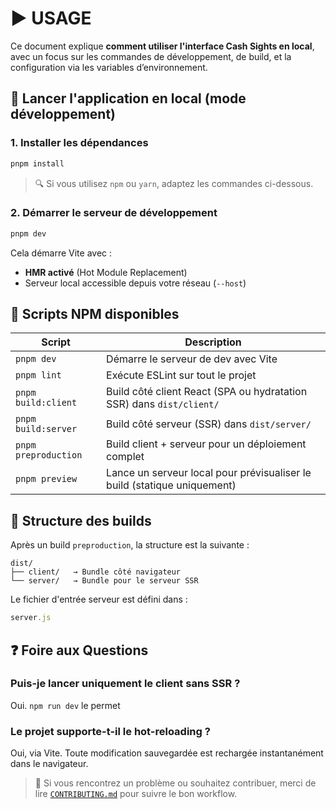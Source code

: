 # ▶️ USAGE
Ce document explique **comment utiliser l'interface Cash Sights en local**, avec un focus sur les commandes de développement, de build, et la configuration via les variables d’environnement.

## 🔄 Lancer l'application en local (mode développement)
### 1. Installer les dépendances
```bash
pnpm install
```

> 🔍 Si vous utilisez `npm` ou `yarn`, adaptez les commandes ci-dessous.

### 2. Démarrer le serveur de développement
```bash
pnpm dev
```

Cela démarre Vite avec :
* **HMR activé** (Hot Module Replacement)
* Serveur local accessible depuis votre réseau (`--host`)

## 📜 Scripts NPM disponibles
| Script               | Description                                                              |
| -------------------- | ------------------------------------------------------------------------ |
| `pnpm dev`           | Démarre le serveur de dev avec Vite             |
| `pnpm lint`          | Exécute ESLint sur tout le projet               |
| `pnpm build:client`  | Build côté client React (SPA ou hydratation SSR) dans `dist/client/`     |
| `pnpm build:server`  | Build côté serveur (SSR) dans `dist/server/`                             |
| `pnpm preproduction` | Build client + serveur pour un déploiement complet                       |
| `pnpm preview`       | Lance un serveur local pour prévisualiser le build (statique uniquement) |

## 📁 Structure des builds
Après un build `preproduction`, la structure est la suivante :

```
dist/
├── client/   → Bundle côté navigateur
└── server/   → Bundle pour le serveur SSR
```

Le fichier d'entrée serveur est défini dans :

```ts
server.js
```

## ❓ Foire aux Questions
### Puis-je lancer uniquement le client sans SSR ?
Oui. `npm run dev` le permet

### Le projet supporte-t-il le hot-reloading ?
Oui, via Vite. Toute modification sauvegardée est rechargée instantanément dans le navigateur.

> 🧠 Si vous rencontrez un problème ou souhaitez contribuer, merci de lire [`CONTRIBUTING.md`](../CONTRIBUTING.md) pour suivre le bon workflow.